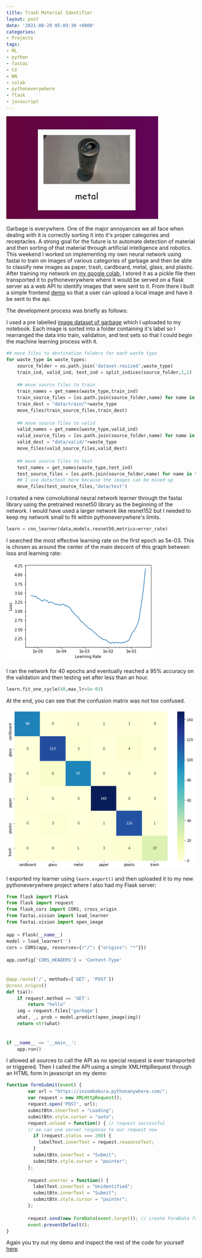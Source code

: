 ```yaml
---
title: Trash Material Identifier
layout: post
date: '2021-08-29 05:09:30 +0800'
categories:
- Projects
tags:
- ML
- python
- fastai
- CV
- NN
- colab
- pythoneverywhere
- flask
- javascript
---
```


![Metal can classified](/assets/img/tia.jpg)


Garbage is everywhere. One of the major annoyances we all face when dealing with it is correctly sorting it into it's proper categories and receptacles. A strong goal for the future is to automate detection of material and then sorting of that material through artificial intelligence and robotics. This weekend I worked on implementing my own neural network using fastai to train on images of various categories of garbage and then be able to classify new images as paper, trash, cardboard, metal, glass, and plastic. After training my network on [my google colab](https://colab.research.google.com/drive/13viY0eAHK3gvBmLJn0dBxnr0I2ojFE52?usp=sharing), I stored it as a pickle file then transported it to pythoneverywhere where it would be served on a flask server as a web API to identify images that were sent to it. From there I built a simple frontend [demo](https://inzombakura.github.io/tia.html) so that a user can upload a local image and have it be sent to the api. 

The development process was briefly as follows:

I used a pre labelled [image dataset of garbage](https://github.com/garythung/trashnet/blob/master/data/dataset-resized.zip) which I uploaded to my notebook. Each image is sorted into a folder containing it's label so I rearranged the data into train, validation, and test sets so that I could begin the machine learning process with it.

```python
## move files to destination folders for each waste type
for waste_type in waste_types:
    source_folder = os.path.join('dataset-resized',waste_type)
    train_ind, valid_ind, test_ind = split_indices(source_folder,1,1)
    
    ## move source files to train
    train_names = get_names(waste_type,train_ind)
    train_source_files = [os.path.join(source_folder,name) for name in train_names]
    train_dest = "data/train/"+waste_type
    move_files(train_source_files,train_dest)
    
    ## move source files to valid
    valid_names = get_names(waste_type,valid_ind)
    valid_source_files = [os.path.join(source_folder,name) for name in valid_names]
    valid_dest = "data/valid/"+waste_type
    move_files(valid_source_files,valid_dest)
    
    ## move source files to test
    test_names = get_names(waste_type,test_ind)
    test_source_files = [os.path.join(source_folder,name) for name in test_names]
    ## I use data/test here because the images can be mixed up
    move_files(test_source_files,"data/test")
```


I created a new convolutional neural network learner through the fastai library using the pretrained resnet50 library as the beginning of the network. I would have used a larger network like resnet152 but I needed to keep my network small to fit within pythoneverywhere's limits.

```python
learn = cnn_learner(data,models.resnet50,metrics=error_rate)
```

I searched the most effective learning rate on the first epoch as 5e-03. This is chosen as around the center of the main descent of this graph between loss and learning rate:


![Loss V LR](/assets/img/tia_lr.png)


I ran the network for 40 epochs and eventually reached a 95% accuracy on the validation and then testing set after less than an hour.


```python
learn.fit_one_cycle(40,max_lr=5e-03)
```

At the end, you can see that the confusion matrix was not too confused.


![Confusion matrix](/assets/img/tia_confusion.png)


I exported my learner using `learn.export()` and then uploaded it to my new pythoneverywhere project where I also had my Flask server:

```Python
from flask import Flask
from flask import request
from flask_cors import CORS, cross_origin
from fastai.vision import load_learner
from fastai.vision import open_image

app = Flask(__name__)
model = load_learner('')
cors = CORS(app, resources={r"/": {"origins": "*"}})

app.config['CORS_HEADERS'] = 'Content-Type'


@app.route('/', methods=['GET', 'POST'])
@cross_origin()
def tia():
    if request.method == 'GET':
        return "hello"
    img = request.files['garbage']
    what, _, prob = model.predict(open_image(img))
    return str(what)


if __name__ == '__main__':
    app.run()
```

I allowed all sources to call the API as no special request is ever transported or triggered. Then I called the API using a simple XMLHttpRequest through an HTML form in javascript on my demo:

```javascript
function formSubmit(event) {
        var url = "https://inzombakura.pythonanywhere.com/";
        var request = new XMLHttpRequest();
        request.open('POST', url);
        submitBtn.innerText = "Loading";
        submitBtn.style.cursor = "auto";
        request.onload = function() { // request successful
        // we can use server response to our request now
          if (request.status === 200) {
            labelText.innerText = request.responseText;
          }
          submitBtn.innerText = "Submit";
          submitBtn.style.cursor = "pointer";
        };

        request.onerror = function() {
          labelText.innerText = "Unidentified";
          submitBtn.innerText = "Submit";
          submitBtn.style.cursor = "pointer";
        };

        request.send(new FormData(event.target)); // create FormData from form that triggered event
        event.preventDefault();
}
```

Again you try out my demo and inspect the rest of the code for yourself [here](https://inzombakura.github.io/tia.html).

